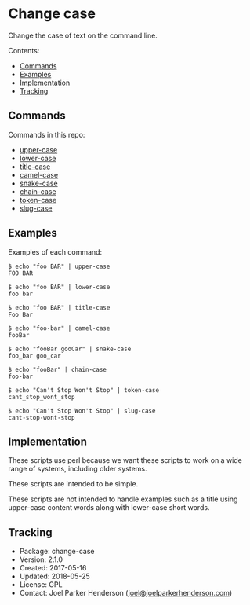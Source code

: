 # Change case

Change the case of text on the command line.

Contents:

* [Commands](#commands)
* [Examples](#examples)
* [Implementation](#implementation)
* [Tracking](#tracking)


## Commands

Commands in this repo:

  * [upper-case](bin/upper-case)
  * [lower-case](bin/lower-case)
  * [title-case](bin/title-case)
  * [camel-case](bin/camel-case)
  * [snake-case](bin/snake-case)
  * [chain-case](bin/chain-case)
  * [token-case](bin/token-case)
  * [slug-case](bin/slug-case)


## Examples

Examples of each command:

  ```shell
  $ echo "foo BAR" | upper-case
  FOO BAR

  $ echo "foo BAR" | lower-case
  foo bar
 
  $ echo "foo BAR" | title-case
  Foo Bar

  $ echo "foo-bar" | camel-case
  fooBar

  $ echo "fooBar gooCar" | snake-case
  foo_bar goo_car

  $ echo "fooBar" | chain-case
  foo-bar

  $ echo "Can't Stop Won't Stop" | token-case
  cant_stop_wont_stop
  
  $ echo "Can't Stop Won't Stop" | slug-case
  cant-stop-wont-stop
  ```

 
## Implementation

These scripts use perl because we want these scripts to work on a wide range of systems, including older systems.

These scripts are intended to be simple. 

These scripts are not intended to handle examples such as a title using upper-case content words along with lower-case short words.


## Tracking

* Package: change-case
* Version: 2.1.0
* Created: 2017-05-16
* Updated: 2018-05-25
* License: GPL
* Contact: Joel Parker Henderson (joel@joelparkerhenderson.com)

